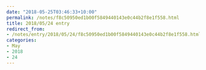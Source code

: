 ```yaml
---
date: "2018-05-25T03:46:33+10:00"
permalink: /notes/f8c50950ed1b00f5849440143e0c44b2f8e1f558.html
title: 2018/05/24 entry
redirect_from:
- /notes/entry/2018/05/24/f8c50950ed1b00f5849440143e0c44b2f8e1f558.html
categories:
- May
- 2018
- 24
---
```

